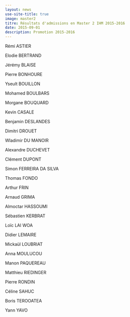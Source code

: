 ```yaml
---
layout: news
use-site-title: true
image: master2
titre: Résultats d'admissions en Master 2 IHM 2015-2016
date: 2015-09-01
description: Promotion 2015-2016
---
```


Rémi ASTIER

Elodie BERTRAND

Jérémy BLAISE

Pierre BONHOURE

Yseult BOUILLON

Mohamed BOULBARS

Morgane BOUQUARD

Kevin CASALE

Benjamin DESLANDES

Dimitri DROUET

Wladimir DU MANOIR

Alexandre DUCHEVET

Clément DUPONT

Simon FERREIRA DA SILVA

Thomas FONDO

Arthur FRIN

Arnaud GRIMA

Almoctar HASSOUMI

Sébastien KERBRAT

Loïc LAI WOA

Didier LEMAIRE

Mickaül LOUBRIAT

Anna MOULUCOU

Manon PAQUEREAU

Matthieu RIEDINGER

Pierre RONDIN

Céline SAHUC

Boris TEROOATEA

Yann YAVO